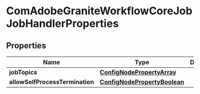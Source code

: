 

# ComAdobeGraniteWorkflowCoreJobJobHandlerProperties

## Properties

Name | Type | Description | Notes
------------ | ------------- | ------------- | -------------
**jobTopics** | [**ConfigNodePropertyArray**](ConfigNodePropertyArray.md) |  |  [optional]
**allowSelfProcessTermination** | [**ConfigNodePropertyBoolean**](ConfigNodePropertyBoolean.md) |  |  [optional]



